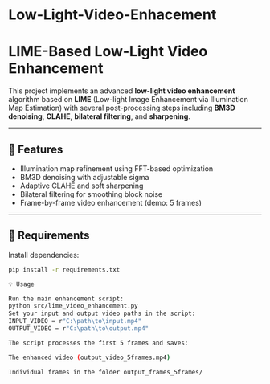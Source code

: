 # Low-Light-Video-Enhacement
# LIME-Based Low-Light Video Enhancement

This project implements an advanced **low-light video enhancement** algorithm based on **LIME** (Low-light Image Enhancement via Illumination Map Estimation) with several post-processing steps including **BM3D denoising**, **CLAHE**, **bilateral filtering**, and **sharpening**.

---

## 🚀 Features

- Illumination map refinement using FFT-based optimization  
- BM3D denoising with adjustable sigma  
- Adaptive CLAHE and soft sharpening  
- Bilateral filtering for smoothing block noise  
- Frame-by-frame video enhancement (demo: 5 frames)

---

## 🧩 Requirements

Install dependencies:

```bash
pip install -r requirements.txt

💡 Usage

Run the main enhancement script:
python src/lime_video_enhancement.py
Set your input and output video paths in the script:
INPUT_VIDEO = r"C:\path\to\input.mp4"
OUTPUT_VIDEO = r"C:\path\to\output.mp4"

The script processes the first 5 frames and saves:

The enhanced video (output_video_5frames.mp4)

Individual frames in the folder output_frames_5frames/

